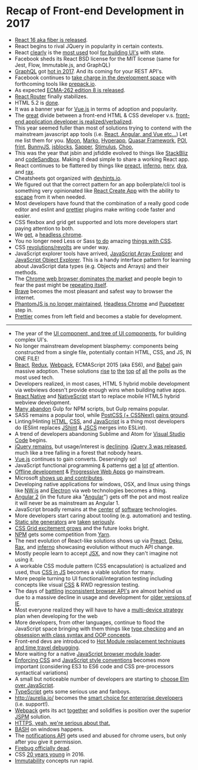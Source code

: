# Recap of Front-end Development in 2017

* [React 16 aka fiber is released](https://reactjs.org/blog/2017/09/26/react-v16.0.html). 
* React begins to rival JQuery in popularity in certain contexts. 
* React [clearly](https://twitter.com/npmjs/status/949017852702543876) is the [most used](https://www.npmjs.com/npm/state-of-javascript-frameworks-2017-part-1) tool [for building UI's](https://stackoverflow.blog/2018/01/11/brutal-lifecycle-javascript-frameworks/) with state.
* Facebook sheds its React BSD license for the MIT license (same for Jest, Flow, Immutable.js, and GraphQL)
* [GraphQL](https://dev-blog.apollodata.com/2017-the-year-in-graphql-124a050d04c6) got [hot in 2017](https://www.graphql.com/case-studies/). And its coming for your REST API's.
* Facebook continues to [take charge in the development space](https://code.facebook.com/projects/) with forthcoming tools like [prepack.io](https://prepack.io/).
* As expected [ECMA-262 edition 8 is released](https://www.ecma-international.org/publications/standards/Ecma-262.htm).
* [React Router](https://reacttraining.com/react-router/) finally stabilizes.
* HTML 5.2 is [done](https://www.w3.org/blog/2017/12/html-5-2-is-done-html-5-3-is-coming/).
* It was a banner year for [Vue.js](https://vuejs.org/) in terms of adoption and popularity.
* The [great](https://medium.com/@jerrylowm/the-death-of-front-end-developers-803a95e0f411) divide between a front-end HTML & CSS developer v.s. [front-end application developer is realized/verbalized](https://medium.com/@mandy.michael/is-there-any-value-in-people-who-cannot-write-javascript-d0a66b16de06).
* This year seemed fuller than most of solutions trying to contend with the mainstream javascript app tools (i.e. [React, Angular, and Vue etc...](https://stateofjs.com/2017/front-end/results)) Let me list them for you. [Moon](http://moonjs.ga/docs/overview.html), [Marko](https://markojs.com/), [Hyperapp](https://github.com/hyperapp/hyperapp), [Quasar Framework](http://quasar-framework.org/), [POI](https://poi.js.org), [frint](https://frint.js.org/), [BunnyJS](https://bunnyjs.com/), [jsblocks](http://jsblocks.com/), [Sapper](https://sapper.svelte.technology/), [Stimulus](https://github.com/stimulusjs/stimulus), [Choo](https://github.com/choojs/choo), 
* This was the year that jsbin and jsfiddle evolved to things like [StackBliz](https://stackblitz.com/) and [codeSandbox](https://codesandbox.io/). Making it dead simple to share a working React app.
* React continues to be flattered by things like [preact](https://preactjs.com/), [inferno](https://infernojs.org/), [nerv](https://github.com/NervJS/nerv), [dva](https://github.com/dvajs/dva), and [rax](https://github.com/alibaba/rax).
* Cheatsheets got organized with [devhints.io](https://devhints.io/).
* We figured out that the correct pattern for an app boilerplate/cli tool is something very opinionated like [React Create App](https://github.com/facebookincubator/create-react-app) with the ability to [escape](https://github.com/facebookincubator/create-react-app/blob/master/packages/react-scripts/template/README.md#npm-run-eject) from it when needed.
* Most developers have found that the combination of a really good code editor and eslint and [prettier](https://github.com/prettier/prettier) plugins make writing code faster and easier.
* CSS flexbox and grid get supported and lots more developers start paying attention to both.
* We [get](https://blog.chromium.org/2017/05/chrome-59-beta-headless-chromium-native.html), a [headless chrome](https://chromium.googlesource.com/chromium/src/+/lkgr/headless/README.md).
* You no longer need Less or Sass [to do](https://shoelace.style) amazing [things with CSS](http://cssnext.io/features/).
* CSS [revolutions/revolts](http://ryanogles.by/css/javascript/2017/05/25/the-state-of-css.html) are under way.
* JavaScript explorer tools have arrived, [JavaScript Array Explorer](https://sdras.github.io/array-explorer/)
and [JavaScript Object Explorer](https://sdras.github.io/object-explorer/). This is a handy interface pattern for learning about JavaScript data types (e.g. Objects and Arrays) and their methods. 
* The [Chrome web browser dominates the market](http://gs.statcounter.com/browser-market-share) and people begin to fear the past might be [repeating itself](https://www.theverge.com/2018/1/4/16805216/google-chrome-only-sites-internet-explorer-6-web-standards).
* [Brave](https://brave.com/) becomes the most pleasant and safest way to browser the internet.
* [PhantomJS is no longer maintained](https://www.infoq.com/news/2017/04/Phantomjs-future-uncertain), [Headless Chrome](https://chromium.googlesource.com/chromium/src/+/lkgr/headless/README.md) and [Puppeteer](https://github.com/GoogleChrome/puppeteer) step in.
* [Prettier](https://prettier.io/) comes from left field and becomes a stable for development.

***

* The year of the [UI component, and tree of UI components](http://developer.telerik.com/featured/front-end-application-frameworks-component-architectures/), for building complex UI's.
* No longer mainstream development blasphemy: components being constructed from a single file, potentially contain HTML, CSS, and JS, IN ONE FILE!
* [React](https://facebook.github.io/react/), [Redux](http://redux.js.org/), [Webpack](https://webpack.js.org/), ECMAScript 2015 (aka ES6), and [Babel](https://babeljs.io/) gain massive adoption. These solutions [rise](http://stackoverflow.com/research/developer-survey-2016#technology-trending-tech-on-stack-overflow) [to](https://ashleynolan.co.uk/blog/frontend-tooling-survey-2016-results#js-bundlers) [the](https://ashleynolan.co.uk/blog/frontend-tooling-survey-2016-results#js-framework-essential) [top](http://stateofjs.com/2016/frontend/) [of](http://stateofjs.com/2016/flavors/) [all](http://stateofjs.com/2016/buildtools/) the polls as the most used tech.
* Developers realized, in most cases, HTML 5 hybrid mobile development via webviews doesn't provide enough wins when building native apps.
* [React Native](https://facebook.github.io/react-native/) and [NativeScript](https://www.nativescript.org/) start to replace mobile HTML5 hybrid webview development.
* [Many abandon](https://medium.freecodecamp.com/why-i-left-gulp-and-grunt-for-npm-scripts-3d6853dd22b8#.f9waa6mnx) Gulp for NPM scripts, but Gulp remains popular.
* SASS remains a popular tool, while [PostCSS (+ CSSNext) gains ground](https://tylergaw.com/articles/sass-to-postcss).
* Linting/Hinting [HTML](http://htmlhint.com/), [CSS](http://stylelint.io/), and [JavaScript](http://eslint.org/) is a thing most developers do (ESlint replaces [JShint](http://jshint.com/) & [JSCS](http://jscs.info/) merges into ESLint).
* A trend of developers abandoning Sublime and Atom for [Visual Studio Code](https://code.visualstudio.com/) begins.
* [jQuery remains](https://trends.builtwith.com/javascript), but usage/interest is [declining](https://www.google.com/trends/explore?q=jQuery). [jQuery 3 was released](https://blog.jquery.com/2016/06/09/jquery-3-0-final-released/), much like a tree falling in a forest that nobody hears.
* [Vue.js](https://vuejs.org/) continues to gain converts. Deservingly so!
* JavaScript functional programming & patterns [get](https://www.manning.com/books/functional-programming-in-javascript) [a](https://github.com/MostlyAdequate/mostly-adequate-guide) [lot](https://github.com/getify/Functional-Light-JS) [of](https://www.youtube.com/channel/UCO1cgjhGzsSYb1rsB4bFe4Q) attention.
* [Offline development](https://developers.google.com/web/fundamentals/getting-started/codelabs/offline/) & [Progressive Web Apps](https://developers.google.com/web/progressive-web-apps/) go mainstream.
* Microsoft [shows up and contributes](http://developer.telerik.com/featured/microsoft-done-lately/).
* Developing native applications for windows, OSX, and linux using things like [NW.js](https://nwjs.io/) and [Electron](http://electron.atom.io/) via web technologies becomes a thing.
* [Angular 2](https://angular.io/) (in the future aka "[Angular](https://juristr.com/blog/2016/12/let-me-explain-angular-release-cycles/)") gets off the pot and most realize it will never be as mainstream as Angular 1.
* JavaScript broadly remains at the [center](http://stackoverflow.com/research/developer-survey-2016#technology-top-tech-on-stack-overflow) [of](http://stackoverflow.com/research/developer-survey-2016#technology-most-popular-technologies) [software](http://stackoverflow.com/research/developer-survey-2016#technology-correlated-technologies) technologies.
* More developers start caring about tooling (e.g. automation) and testing.
* [Static site generators](https://www.staticgen.com/) are [taken](https://github.com/vigetlabs/blendid) [seriously](https://phenomic.io/).
* [CSS Grid excitement grows](http://meyerweb.com/eric/thoughts/2016/12/05/css-grid/) and the future looks bright.
* [NPM](https://www.npmjs.com/) gets some competition from [Yarn](https://yarnpkg.com/).
* The next evolution of React-like solutions shows up via [Preact](https://preactjs.com/), [Deku](https://github.com/anthonyshort/deku), [Rax](https://github.com/alibaba/rax), and [inferno](https://infernojs.org/) showcasing evolution without much API change.
* Mostly people learn to accept [JSX](https://facebook.github.io/jsx/), and now they can't imagine not using it.
* A workable CSS module pattern (CSS encapsulation) is actualized and used, thus [CSS in JS](https://github.com/MicheleBertoli/css-in-js) becomes a viable solution for many.
* More people turning to UI functional/integration testing including concepts like visual [CSS](https://css-tricks.com/automating-css-regression-testing/) & RWD regression testing.
* The days of [battling](https://kangax.github.io/compat-table/es6/) [inconsistent browser API's](https://html5test.com/results/desktop.html) are almost behind us due to a massive decline in usage and development for [older versions of IE](https://www.netmarketshare.com/browser-market-share.aspx?qprid=2&qpcustomd=0).
* Most everyone realized they will have to have a [multi-device strategy](http://www.intel.com/content/dam/www/public/us/en/images/iot/guide-to-iot-infographic.png) plan when developing for the web
* More developers, from other languages, continue to flood the JavaScript space bringing with them things like [type checking](https://flowtype.org/) and an [obsession with class syntax and OOP concepts](https://www.typescriptlang.org/).
* Front-end devs are introduced to [Hot Module replacement techniques and time travel debugging](https://code-cartoons.com/hot-reloading-and-time-travel-debugging-what-are-they-3c8ed2812f35#.ezlpqez1i).
* More waiting for a native [JavaScript browser module loader](https://whatwg.github.io/loader/).
* [Enforcing CSS](https://css-tricks.com/stylelint/) and [JavaScript style conventions](https://github.com/airbnb/javascript/tree/master/packages/eslint-config-airbnb) becomes more important (considering ES3 to ES6 code and CSS pre-processors syntactical variations)
* A small but noticeable number of developers are starting to [choose Elm over JavaScript](https://www.brianthicks.com/post/2016/04/22/state-of-elm-2016-results/).
* [TypeScript](https://www.typescriptlang.org/) gets some serious use and fanboys.
* http://aurelia.io/ becomes the [smart choice for enterprise developers](https://www.youtube.com/watch?v=6I_GwgoGm1w&t=3315s) (i.e. support!).
* [Webpack](https://webpack.js.org/configuration/) gets its act [together](https://opencollective.com/webpack) and solidifies is position over the superior [JSPM](https://www.pluralsight.com/courses/javascript-systemjs-jspm) solution.
* [HTTPS, yeah, we're serious about that.](https://developers.google.com/web/updates/2016/10/avoid-not-secure-warn)
* [BASH](https://msdn.microsoft.com/en-us/commandline/wsl/about) on windows happens.
* The [notifications API](https://developer.mozilla.org/en-US/docs/Web/API/Notifications_API/Using_the_Notifications_API) gets used and abused for chrome users, but only after you give it permission.
* [Firebug officially dead](https://github.com/firebug/firebug).
* CSS [20 years young](https://www.w3.org/Style/CSS20/) in 2016.
* [Immutability](https://facebook.github.io/immutable-js/) concepts run rapid.

